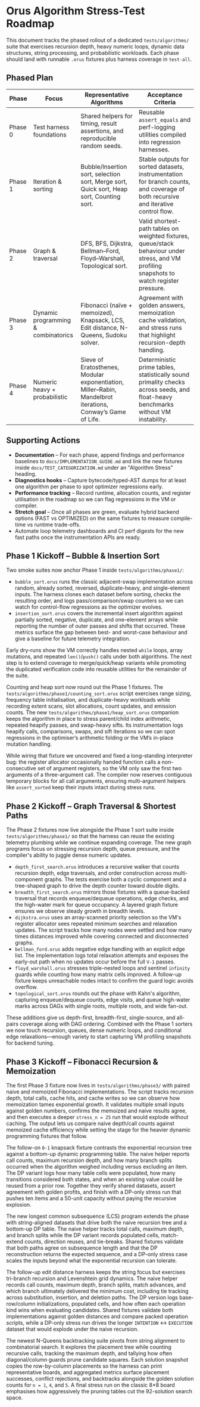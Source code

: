 # Orus Algorithm Stress-Test Roadmap

This document tracks the phased rollout of a dedicated `tests/algorithms/` suite
that exercises recursion depth, heavy numeric loops, dynamic data structures,
string processing, and probabilistic workloads. Each phase should land with
runnable `.orus` fixtures plus harness coverage in `test-all`.

## Phased Plan

| Phase | Focus | Representative Algorithms | Acceptance Criteria |
| --- | --- | --- | --- |
| Phase 0 | Test harness foundations | Shared helpers for timing, result assertions, and reproducible random seeds. | Reusable `assert_equals` and perf-logging utilities compiled into regression harnesses. |
| Phase 1 | Iteration & sorting | Bubble/Insertion sort, selection sort, Merge sort, Quick sort, Heap sort, Counting sort. | Stable outputs for sorted datasets, instrumentation for branch counts, and coverage of both recursive and iterative control flow. |
| Phase 2 | Graph & traversal | DFS, BFS, Dijkstra, Bellman–Ford, Floyd–Warshall, Topological sort. | Valid shortest-path tables on weighted fixtures, queue/stack behaviour under stress, and VM profiling snapshots to watch register pressure. |
| Phase 3 | Dynamic programming & combinatorics | Fibonacci (naïve + memoized), Knapsack, LCS, Edit distance, N-Queens, Sudoku solver. | Agreement with golden answers, memoization cache validation, and stress runs that highlight recursion-depth handling. |
| Phase 4 | Numeric heavy + probabilistic | Sieve of Eratosthenes, Modular exponentiation, Miller–Rabin, Mandelbrot iterations, Conway’s Game of Life. | Deterministic prime tables, statistically sound primality checks across seeds, and float-heavy benchmarks without VM instability. |

## Supporting Actions

- **Documentation** – For each phase, append findings and performance baselines
  to `docs/IMPLEMENTATION_GUIDE.md` and link the new fixtures inside
  `docs/TEST_CATEGORIZATION.md` under an "Algorithm Stress" heading.
- **Diagnostics hooks** – Capture bytecode/typed-AST dumps for at least one
  algorithm per phase to spot optimizer regressions early.
- **Performance tracking** – Record runtime, allocation counts, and register
  utilisation in the roadmap so we can flag regressions in the VM or compiler.
- **Stretch goal** – Once all phases are green, evaluate hybrid backend options
  (FAST vs OPTIMIZED) on the same fixtures to measure compile-time vs runtime
  trade-offs.
- Automate loop telemetry dashboards and CI perf digests for the new fast paths
  once the instrumentation APIs are ready.

## Phase 1 Kickoff – Bubble & Insertion Sort

Two smoke suites now anchor Phase 1 inside `tests/algorithms/phase1/`:

- `bubble_sort.orus` runs the classic adjacent-swap implementation across
  random, already sorted, reversed, duplicate-heavy, and single-element inputs.
  The harness clones each dataset before sorting, checks the resulting order,
  and logs pass/comparison/swap counters so we can watch for control-flow
  regressions as the optimizer evolves.
- `insertion_sort.orus` covers the incremental insert algorithm against
  partially sorted, negative, duplicate, and one-element arrays while
  reporting the number of outer passes and shifts that occurred. These metrics
  surface the gap between best- and worst-case behaviour and give a baseline
  for future telemetry integration.

Early dry-runs show the VM correctly handles nested `while` loops, array
mutations, and repeated `len()`/`push()` calls under both algorithms. The next
step is to extend coverage to merge/quick/heap variants while promoting the
duplicated verification code into reusable utilities for the remainder of the
suite.

Counting and heap sort now round out the Phase 1 fixtures. The
`tests/algorithms/phase1/counting_sort.orus` script exercises range sizing,
frequency table initialisation, and duplicate-heavy workloads while recording
extent scans, slot allocations, count updates, and emission counts. The new
`tests/algorithms/phase1/heap_sort.orus` companion keeps the algorithm in
place to stress parent/child index arithmetic, repeated heapify passes, and
swap-heavy sifts. Its instrumentation logs heapify calls, comparisons, swaps,
and sift iterations so we can spot regressions in the optimiser’s arithmetic
folding or the VM’s in-place mutation handling.

While wiring that fixture we uncovered and fixed a long-standing interpreter
bug: the register allocator occasionally handed function calls a non-consecutive
set of argument registers, so the VM only saw the first two arguments of a
three-argument call. The compiler now reserves contiguous temporary blocks for
all call arguments, ensuring multi-argument helpers like `assert_sorted` keep
their inputs intact during stress runs.


## Phase 2 Kickoff – Graph Traversal & Shortest Paths

The Phase 2 fixtures now live alongside the Phase 1 sort suite inside
`tests/algorithms/phase1/` so that the harness can reuse the existing
telemetry plumbing while we continue expanding coverage. The new graph
programs focus on stressing recursion depth, queue pressure, and the
compiler's ability to juggle dense numeric updates.

- `depth_first_search.orus` introduces a recursive walker that counts
  recursion depth, edge traversals, and order construction across
  multi-component graphs. The tests exercise both a cyclic component and
  a tree-shaped graph to drive the depth counter toward double digits.
- `breadth_first_search.orus` mirrors those fixtures with a queue-backed
  traversal that records enqueue/dequeue operations, edge checks, and the
  high-water mark for queue occupancy. A layered graph fixture ensures we
  observe steady growth in breadth levels.
- `dijkstra.orus` uses an array-scanned priority selection so the VM's
  register allocator sees repeated minimum searches and relaxation
  updates. The script tracks how many nodes were settled and how many
  times distances improved while covering connected and disconnected
  graphs.
- `bellman_ford.orus` adds negative edge handling with an explicit edge
  list. The implementation logs total relaxation attempts and exposes the
  early-out path when no updates occur before the full `V-1` passes.
- `floyd_warshall.orus` stresses triple-nested loops and sentinel
  `infinity` guards while counting how many matrix cells improved. A
  follow-up fixture keeps unreachable nodes intact to confirm the guard
  logic avoids overflow.
- `topological_sort.orus` rounds out the phase with Kahn's algorithm,
  capturing enqueue/dequeue counts, edge visits, and queue high-water
  marks across DAGs with single roots, multiple roots, and wide fan-out.

These additions give us depth-first, breadth-first, single-source, and
all-pairs coverage along with DAG ordering. Combined with the Phase 1
sorters we now touch recursion, queues, dense numeric loops, and
conditional edge relaxations—enough variety to start capturing VM
profiling snapshots for backend tuning.

## Phase 3 Kickoff – Fibonacci Recursion & Memoization

The first Phase 3 fixture now lives in `tests/algorithms/phase3/` with paired naive and memoized Fibonacci implementations. The script tracks recursion depth, total calls, cache hits, and cache writes so we can observe how memoization tames exponential growth. It validates multiple small inputs against golden numbers, confirms the memoized and naive results agree, and then executes a deeper `stress_n = 25` run that would explode without caching. The output lets us compare naive depth/call counts against memoized cache efficiency while setting the stage for the heavier dynamic programming fixtures that follow.

The follow-on `0-1` knapsack fixture contrasts the exponential recursion tree against a bottom-up dynamic programming table. The naive helper reports call counts, maximum recursion depth, and how many branch splits occurred when the algorithm weighed including versus excluding an item. The DP variant logs how many table cells were populated, how many transitions considered both states, and when an existing value could be reused from a prior row. Together they verify shared datasets, assert agreement with golden profits, and finish with a DP-only stress run that pushes ten items and a 50-unit capacity without paying the recursive explosion.

The new longest common subsequence (LCS) program extends the phase with string-aligned datasets that drive both the naive recursion tree and a bottom-up DP table. The naive helper tracks total calls, maximum depth, and branch splits while the DP variant records populated cells, match-extend counts, direction reuses, and tie-breaks. Shared fixtures validate that both paths agree on subsequence length and that the DP reconstruction returns the expected sequence, and a DP-only stress case scales the inputs beyond what the exponential recursion can tolerate.

The follow-up edit distance harness keeps the string focus but exercises tri-branch recursion and Levenshtein grid dynamics. The naive helper records call counts, maximum depth, branch splits, match advances, and which branch ultimately delivered the minimum cost, including tie tracking across substitution, insertion, and deletion paths. The DP version logs base-row/column initializations, populated cells, and how often each operation kind wins when evaluating candidates. Shared fixtures validate both implementations against golden distances and compare packed operation scripts, while a DP-only stress run drives the longer `INTENTION` ↔ `EXECUTION` dataset that would explode under the naive recursion.

The newest N-Queens backtracking suite pivots from string alignment to combinatorial search. It explores the placement tree while counting recursive calls, tracking the maximum depth, and tallying how often diagonal/column guards prune candidate squares. Each solution snapshot copies the row-by-column placements so the harness can print representative boards, and aggregated metrics surface placement successes, conflict rejections, and backtracks alongside the golden solution counts for `n = 1`, `4`, and `5`. A final stress run on the classic 8×8 board emphasises how aggressively the pruning tables cut the 92-solution search space.

